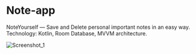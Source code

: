# Note-app
NoteYourself — Save and Delete personal important notes in an easy way. Technology: Kotlin, Room Database, MVVM architecture.


![Screenshot_1](https://user-images.githubusercontent.com/105268491/209843672-a556a5ec-7602-4190-8984-5c9c0fc87d26.png)
